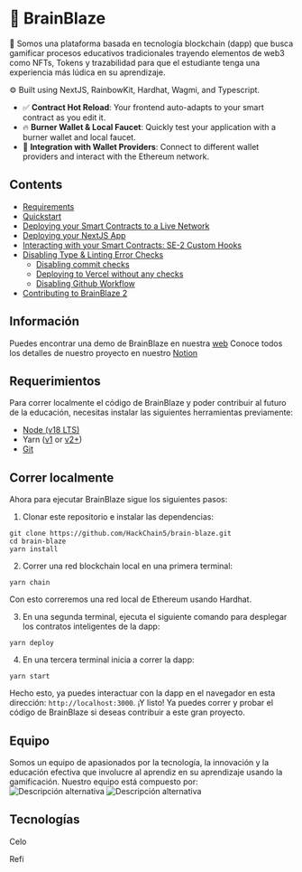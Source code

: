 # 🧠 BrainBlaze

🧪 Somos una plataforma basada en tecnología blockchain (dapp) que busca gamificar procesos educativos tradicionales trayendo elementos de web3 como NFTs, Tokens y trazabilidad para que el estudiante tenga una experiencia más lúdica en su aprendizaje.

⚙️ Built using NextJS, RainbowKit, Hardhat, Wagmi, and Typescript.

- ✅ **Contract Hot Reload**: Your frontend auto-adapts to your smart contract as you edit it.
- 🔥 **Burner Wallet & Local Faucet**: Quickly test your application with a burner wallet and local faucet.
- 🔐 **Integration with Wallet Providers**: Connect to different wallet providers and interact with the Ethereum network.

## Contents

- [Requirements](#requirements)
- [Quickstart](#quickstart)
- [Deploying your Smart Contracts to a Live Network](#deploying-your-smart-contracts-to-a-live-network)
- [Deploying your NextJS App](#deploying-your-nextjs-app)
- [Interacting with your Smart Contracts: SE-2 Custom Hooks](#interacting-with-your-smart-contracts-se-2-custom-hooks)
- [Disabling Type & Linting Error Checks](#disabling-type-and-linting-error-checks)
  - [Disabling commit checks](#disabling-commit-checks)
  - [Deploying to Vercel without any checks](#deploying-to-vercel-without-any-checks)
  - [Disabling Github Workflow](#disabling-github-workflow)
- [Contributing to BrainBlaze 2](#contributing-to-scaffold-eth-2)

## Información
Puedes encontrar una demo de BrainBlaze en nuestra [web](https://brain-blaze.vercel.app/)
Conoce todos los detalles de nuestro proyecto en nuestro [Notion]() 

## Requerimientos

Para correr localmente el código de BrainBlaze y poder contribuir al futuro de la educación, necesitas instalar las siguientes herramientas previamente:

- [Node (v18 LTS)](https://nodejs.org/en/download/)
- Yarn ([v1](https://classic.yarnpkg.com/en/docs/install/) or [v2+](https://yarnpkg.com/getting-started/install))
- [Git](https://git-scm.com/downloads)

## Correr localmente

Ahora para ejecutar BrainBlaze sigue los siguientes pasos:

1. Clonar este repositorio e instalar las dependencias:

```
git clone https://github.com/HackChain5/brain-blaze.git
cd brain-blaze
yarn install
```

2. Correr una red blockchain local en una primera terminal:

```
yarn chain
```

Con esto correremos una red local de Ethereum usando Hardhat.

3. En una segunda terminal, ejecuta el siguiente comando para desplegar los contratos inteligentes de la dapp:

```
yarn deploy
```

4. En una tercera terminal inicia a correr la dapp:

```
yarn start
```

Hecho esto, ya puedes interactuar con la dapp en el navegador en esta dirección: `http://localhost:3000`.
¡Y listo! Ya puedes correr y probar el código de BrainBlaze si deseas contribuir a este gran proyecto.

## Equipo
Somos un equipo de apasionados por la tecnología, la innovación y la educación efectiva que involucre al aprendiz en su aprendizaje usando la gamificación. Nuestro equipo está compuesto por: 
![Descripción alternativa](https://res.cloudinary.com/dp852gaey/image/upload/v1701640207/ocj9z0t5zmno52yzmzhl.png)
![Descripción alternativa](https://res.cloudinary.com/dp852gaey/image/upload/v1701640251/wbvnhzi69wdsfcaobtaj.png)

## Tecnologías

Celo

Refi

